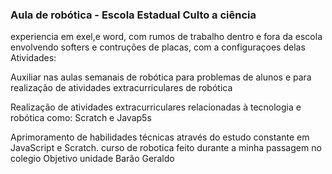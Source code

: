 ### Aula de robótica - Escola Estadual Culto a ciência 

experiencia em exel,e word, com rumos de trabalho dentro e fora da escola envolvendo softers e contruções de placas, com a configuraçoes delas 
Atividades:

Auxiliar nas aulas semanais de robótica  para problemas de alunos e para realização de atividades extracurriculares de robótica 

Realização de atividades extracurriculares relacionadas à tecnologia e robótica como:
Scratch e Javap5s 

Aprimoramento de habilidades técnicas através do estudo constante em JavaScript e Scratch.
curso de robotica feito durante a minha passagem no colegio Objetivo unidade Barão Geraldo
